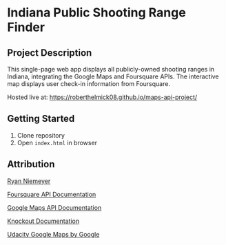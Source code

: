 # Indiana Public Shooting Range Finder

## Project Description

This single-page web app displays all publicly-owned shooting ranges in Indiana, integrating the Google Maps and Foursquare APIs. The interactive map displays user check-in information from Foursquare.

Hosted live at: https://roberthelmick08.github.io/maps-api-project/

## Getting Started

1. Clone repository
1. Open `index.html` in browser

## Attribution

[Ryan Niemeyer](http://www.knockmeout.net/2011/04/utility-functions-in-knockoutjs.html)

[Foursquare API Documentation](https://developer.foursquare.com/docs/venues/venues)

[Google Maps API Documentation](https://developers.google.com/maps/documentation/javascript/adding-a-google-map)

[Knockout Documentation](http://knockoutjs.com/documentation/observables.html)

[Udacity Google Maps by Google](https://www.udacity.com/course/google-maps-apis--ud864)
